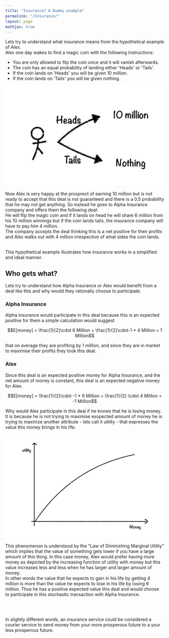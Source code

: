 ```yaml
---
title: "Insurance? A Dummy example"
permalink: "/Insurance/"
layout: page
mathjax: true
---
```


Lets try to understand what insurance means from the hypothetical example of Alex.<br />
Alex one day wakes to find a magic coin with the following instructions:

* You are only allowed to flip the coin once and it will vanish afterwards.
* The coin has an equal probability of landing either 'Heads' or 'Tails'.
* If the coin lands on 'Heads' you will be given 10 million. 
* If the coin lands on 'Tails' you will be given nothing.







  

![Rules](/assets/story.png "Rules")


Now Alex is very happy at the prosprect of earning 10 million but is not ready to accept that this deal is not guaranteed and there is a 0.5 probability that he may not get anything. So instead he goes to Alpha Insurance company and offers them the following deal:
<br />
He will flip the magic coin and if it lands on head he will share 6 million from his 10 million winnings but if the coin lands tails, the insurance company will have to pay him 4 million.
<br />
The company accepts the deal thinking this is a net positive for their profits and Alex walks out with 4 million irrespective of what sides the coin lands.
<br /><br />

This hypothetical example illustrates how insurance works in a simplified and ideal manner.

## Who gets what?

Lets try to understand how Alpha Insurance or Alex would benefit from a deal like this and why would they rationally choose to participate.


### Alpha Insurance
Alpha insurance would participate in this deal because this is an expected positive for them a simple calculation would suggest

$$E[money] = \frac{1}{2}\cdot 6 Million + \frac{1}{2}\cdot-1 * 4 Million = 1 Million$$


that on average they are profiting by 1 million, and since they are in market to maximise their profits they took this deal.


### Alex
Since this deal is an expected positive money for Alpha Insurance, and the net amount of money is constant, this deal is an expected negative money for Alex.

$$E[money] = \frac{1}{2}\cdot -1 * 6 Million + \frac{1}{2} \cdot 4 Million = -1 Million$$


Why would Alex participate in this deal if he knows that he is losing money. It is because he is not trying to maximise exopected amount of money he is trying to maximze another attribute - lets call it utility - that expresses the value this money brings in his life. 

<img src="/assets/Law_of_Dim_Mar_U.png" alt="Law of Diminishing Marginal Utility" width="700"/>

This phenomenon is understood by the "Law of Diminishing Marginal Utility" which implies that the value of something gets lower if you have a large amount of this thing. In this case money, Alex would prefer having more money as depicted by the increasing function of utility with money but this value increases less and less when he has larger and larger amount of money.<br /> In other words the value that he expects to gain in his life by getting 4 million is more than the value he expects to lose in his life by losing 6 million. Thus he has a positive expected value this deal and would choose to participate in this stochastic transaction with Alpha Insurance.



<br />
<br />

In slightly different words, an insurance service could be considered a courier service to send money from your more prosperous future to a your less prosperous future.

